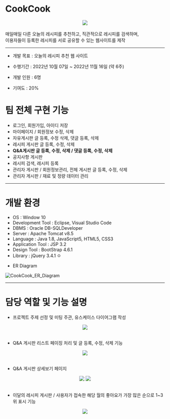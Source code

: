 # CookCook
<div align="center">
  <img src="https://user-images.githubusercontent.com/107044598/214289986-de6d2f11-96ca-4d04-a85c-a9c4da7b52f9.png">
</div>

<br>
매일매일 다른 오늘의 레시피를 추천하고, 직관적으로 레시피를 검색하며, <br>
이용자들이 등록한 레시피를 서로 공유할 수 있는 웹사이트를 제작
<hr>

- 개발 목표 : 오늘의 레시피 추천 웹 사이트

- 수행기간 : 2022년 10월 07일 ~ 2022년 11월 16일 (약 6주)

- 개발 인원 : 6명

- 기여도 : 20%

# 팀 전체 구현 기능

  + 로그인, 회원가입, 아이디 저장
  + 마이페이지 / 회원정보 수정, 삭제
  + 자유게시판 글 등록, 수정 삭제, 댓글 등록, 삭제
  + 레시피 게시판 글 등록, 수정, 삭제
  + <b>Q&A게시판 글 등록, 수정, 삭제 / 댓글 등록, 수정, 삭제</b> 
  + 공지사항 게시판
  + 레시피 검색, 레시피 등록
  + 관리자 게시판 / 회원정보관리, 전체 게시판 글 등록, 수정, 삭제
  + 관리자 게시판 / 재료 및 정량 데이터 관리

<hr>

# 개발 환경

  + OS : Window 10
  + Development Tool : Eclipse, Visual Studio Code
  + DBMS : Oracle DB-SQLDeveloper
  + Server : Apache Tomcat v8.5
  + Language : Java 1.8, JavaScript5, HTML5, CSS3
  + Application Tool : JSP 3.2
  + Design Tool : BootStrap 4.6.1
  + Library : jQuery 3.4.1
ㅇ
- ER Diagram

![CookCook_ER_Diagram](https://user-images.githubusercontent.com/107044598/214287109-eb05c3ed-2308-42c1-8f7a-f91e6a654ff9.png)

<hr>

# 담당 역할 및 기능 설명

- 프로젝트 주제 선정 및 미팅 주관, 유스케이스 다이어그램 작성

<div align="center">
  <img src="https://user-images.githubusercontent.com/107044598/214303946-41210899-c993-42f9-9e0b-e86ad8a8f06b.png">
</div>
<br>

- Q&A 게시판 리스트 페이징 처리 및 글 등록, 수정, 삭제 기능

<div align="center">
  <img src="https://user-images.githubusercontent.com/107044598/214463815-1d3b300e-1642-4a42-8529-1a6764d82859.png">
</div>
<br>

- Q&A 게시판 상세보기 페이지

<div align="center">
  <img src="https://user-images.githubusercontent.com/107044598/214464024-852ed112-4c58-47d8-b6d3-c8679357eb56.jpg">
  <img src="https://user-images.githubusercontent.com/107044598/214464199-2d2b0f57-f3c6-499a-b0d8-8a4c9b16459d.jpg">
</div>
<br>

- 이달의 레시피 게시판 / 사용자가 접속한 해당 월의 좋아요가 가장 많은 순으로 1~3위 표시 기능

<div align="center">
  <img src="https://user-images.githubusercontent.com/107044598/214464566-88600d94-128e-4993-9fdb-cb6d48cae17d.png">
</div>
<br>
